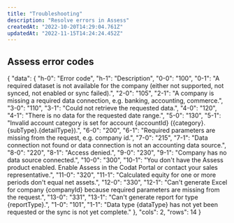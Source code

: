 ```yaml
---
title: "Troubleshooting"
description: "Resolve errors in Assess"
createdAt: "2022-10-20T14:29:04.761Z"
updatedAt: "2022-11-15T14:24:24.452Z"
---
```


## Assess error codes


{
"data": {
"h-0": "Error code",
"h-1": "Description",
"0-0": "100",
"0-1": "A required dataset is not available for the company (either not supported, not synced, not enabled or sync failed).",
"2-0": "105",
"2-1": "A company is missing a required data connection, e.g. banking, accounting, commerce.",
"3-0": "110",
"3-1": "Could not retrieve the requested data.",
"4-0": "120",
"4-1": "There is no data for the requested date range.",
"5-0": "130",
"5-1": "Invalid account category is set for account {accountId} ({category}.{subType}.{detailType}).",
"6-0": "200",
"6-1": "Required parameters are missing from the request, e.g. company id.",
"7-0": "215",
"7-1": "Data connection not found or data connection is not an accounting data source.",
"8-0": "220",
"8-1": "Access denied.",
"9-0": "230",
"9-1": "Company has no data source connected.",
"10-0": "300",
"10-1": "You don't have the Assess product enabled. Enable Assess in the Codat Portal or contact your sales representative.",
"11-0": "320",
"11-1": "Calculated equity for one or more periods don't equal net assets.",
"12-0": "330",
"12-1": "Can't generate Excel for company {companyId} because required parameters are missing from the request.",
"13-0": "331",
"13-1": "Can't generate report for type {reportType}.",
"1-0": "101",
"1-1": "Data type {dataType} has not yet been requested or the sync is not yet complete."
},
"cols": 2,
"rows": 14
}

